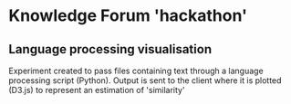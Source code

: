 # Knowledge Forum 'hackathon'

## Language processing visualisation

Experiment created to pass files containing text through a language processing script (Python).
Output is sent to the client where it is plotted (D3.js) to represent an estimation of 'similarity'
